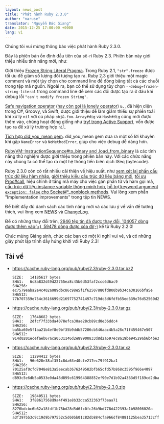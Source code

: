 ```yaml
---
layout: news_post
title: "Phát hành Ruby 2.3.0"
author: "naruse"
translator: "Nguyễn Đức Giang"
date: 2015-12-25 17:00:00 +0000
lang: vi
---
```


Chúng tôi vui mừng thông báo việc phát hành Ruby 2.3.0.

Đây là phiên bản ổn định đầu tiên của sê-ri Ruby 2.3.
Phiên bản này giới thiệu nhiều tính năng mới, như:

Giới thiệu
[Frozen String Literal Pragma](https://bugs.ruby-lang.org/issues/11473).
Trong Ruby 2.1, `"str".freeze` được tối ưu để giảm số lượng đối tượng tạo ra.
Ruby 2.3 giới thiệu một magic comment và một tùy chọn cho command line để đóng
băng tất cả các chuỗi trong tệp mã nguồn. Ngoài ra, bạn có thể sử dụng tùy
chọn `--debug=frozen-string-literal` trong command line để xem các đối được
tạo ra ở đâu khi debug lỗi `"can't modify frozen String"`.

[Safe navigation operator](https://bugs.ruby-lang.org/issues/11537)
([hay còn gọi là lonely operator](https://instagram.com/p/-M9l6mRPLR/)) `&.`,
đã hiện diện trong C#, Groovy, và Swift, được giới thiệu để làm giảm
thiểu sự phiền toái khi xử lý `nil` với cú pháp `obj&.foo`. `Array#dig` và
`Hash#dig` cũng mới được thêm vào, chúng hoạt động giống như
[try! trong Active Support](http://api.rubyonrails.org/v4.2.5/classes/Object.html#method-i-try-21),
vốn được tạo ra để xử lý trường hợp `nil`.

[Tích hợp did_you_mean gem](https://bugs.ruby-lang.org/issues/11252).
did_you_mean gem đưa ra một số lời khuyên khi gặp `NameError` và
`NoMethodError`, giúp cho việc debug dễ dàng hơn.

[RubyVM::InstructionSequence#to_binary and .load_from_binary](https://bugs.ruby-lang.org/issues/11788)
là các tính năng thử nghiệm được giới thiệu trong phiên bản này. Với các chức
năng này chúng ta có thể tạo ra một hệ thống tiền biên dịch ISeq (bytecode).

Ruby 2.3.0 còn có rất nhiều cải thiện về hiệu suất, như
[xem xét lại phần cấu trúc dữ liệu hàm nhập](https://bugs.ruby-lang.org/issues/11278),
[giới thiệu kiểu cấu trúc dữ liệu bảng mới](https://bugs.ruby-lang.org/issues/11420),
[tối ưu Proc#call](https://bugs.ruby-lang.org/issues/11569),
hiệu chỉnh ở tầng mã máy cho việc gán phần tử và hàm gọi mã,
[cấu trúc dữ liệu instance variable thông minh hơn](https://bugs.ruby-lang.org/issues/11170),
[hỗ trợ keyword argument `exception: false` cho Socket#*_nonblock methods](https://bugs.ruby-lang.org/issues/11229).
Vui lòng xem phần "Implementation improvements" trong tệp tin NEWS.

Để biết đầy đủ danh sách các tính năng mới và các lưu ý về vấn đề tương thích,
vui lòng xem
[NEWS](https://github.com/ruby/ruby/blob/v2_3_0/NEWS) và
[ChangeLog](https://github.com/ruby/ruby/blob/v2_3_0/ChangeLog).

Để có những thay đổi trên,
[2946 tệp tin đã được thay đổi, 104057 dòng được thêm vào(+), 59478 dòng được xóa đi(-)](https://github.com/ruby/ruby/compare/v2_2_0...v2_3_0)
kể từ Ruby 2.2.0!

Chúc mừng Giáng sinh, chúc các bạn có một kì nghỉ vui vẻ, và có những giây
phút lập trình đầy hứng khởi với Ruby 2.3!

## Tải về

* <https://cache.ruby-lang.org/pub/ruby/2.3/ruby-2.3.0.tar.bz2>

      SIZE:   14185617 bytes
      SHA1:   6c8a832d49d22755ea8c45b6d53faf2ccc6d6ac9
      SHA256: ec7579eaba2e4c402a089dbc86c98e5f1f62507880fd800b9b34ca30166bfa5e
      SHA512: 77b707359e754c3616699d21697752741497c719dc3d6fdfb55ed639e76d52560d293ae54cbe5c63be78dc73fbe60f1b8615d704d017bdfe1994aa9747d26a6c

* <https://cache.ruby-lang.org/pub/ruby/2.3/ruby-2.3.0.tar.gz>

      SIZE:   17648682 bytes
      SHA1:   2dfcf7f33bda4078efca30ae28cb89cd0e36ddc4
      SHA256: ba5ba60e5f1aa21b4ef8e9bf35b9ddb57286cb546aac4b5a28c71f459467e507
      SHA512: 914d0201ecefaeb67aca0531146d2e89900833d8d2a597ec8a19be94529ab6b4be367f9b0cee2868b407288896cc14b64d96150223cac0aef8aafc46fc3dd7cc

* <https://cache.ruby-lang.org/pub/ruby/2.3/ruby-2.3.0.tar.xz>

      SIZE:   11294412 bytes
      SHA1:   96e620e38af351c8da63e40cfe217ec79f912ba1
      SHA256: 70125af0cfd7048e813a5eecab3676249582bfb65cfd57b868c3595f966e4097
      SHA512: d893c5e6db5a0533e0da48d899c619964388852ef90e7d1b92a4363d5f189cd2dba32a009581f62b9f42a8e6027975fc3c18b64faf356f5e3ac43a8d69ec5327

* <https://cache.ruby-lang.org/pub/ruby/2.3/ruby-2.3.0.zip>

      SIZE:   19840511 bytes
      SHA1:   3f88617568d9a4f491e8b32dca532363f73eaa71
      SHA256: 8270bdcbc6b62a18fdf1b75bd28d5d6fc0fc26b9bd778d422393a1b98006020a
      SHA512: a3f397bb3c9c19d9b797552c5d60bb01c82db884cfa966df84881125bea35713cffd99f88fb86b271bae72d9cfb09ad9b33838cffcf6365c091459479914fdef

